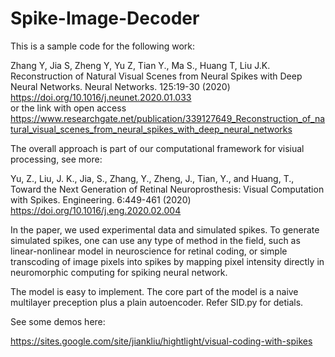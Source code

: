# Spike-Image-Decoder

This is a sample code for the following work:

Zhang Y, Jia S, Zheng Y, Yu Z, Tian Y., Ma S., Huang T, Liu J.K. Reconstruction of Natural Visual Scenes from Neural Spikes with Deep Neural Networks. Neural Networks. 125:19-30 (2020) https://doi.org/10.1016/j.neunet.2020.01.033  
or the link with open access https://www.researchgate.net/publication/339127649_Reconstruction_of_natural_visual_scenes_from_neural_spikes_with_deep_neural_networks

The overall approach is part of our computational framework for visiual processing, see more:

Yu, Z., Liu, J. K., Jia, S., Zhang, Y., Zheng, J., Tian, Y., and Huang, T., Toward the Next Generation of Retinal Neuroprosthesis: Visual Computation with Spikes. Engineering. 6:449-461 (2020) https://doi.org/10.1016/j.eng.2020.02.004

In the paper, we used experimental data and simulated spikes. To generate simulated spikes, one can use any type of method in the field, such as linear-nonlinear model in neuroscience for retinal coding, or simple transcoding of image pixels into spikes by mapping pixel intensity directly in neuromorphic computing for spiking neural network.

The model is easy to implement. The core part of the model is a naive multilayer preception plus a plain autoencoder. Refer SID.py for detials.

See some demos here: 

https://sites.google.com/site/jiankliu/hightlight/visual-coding-with-spikes

